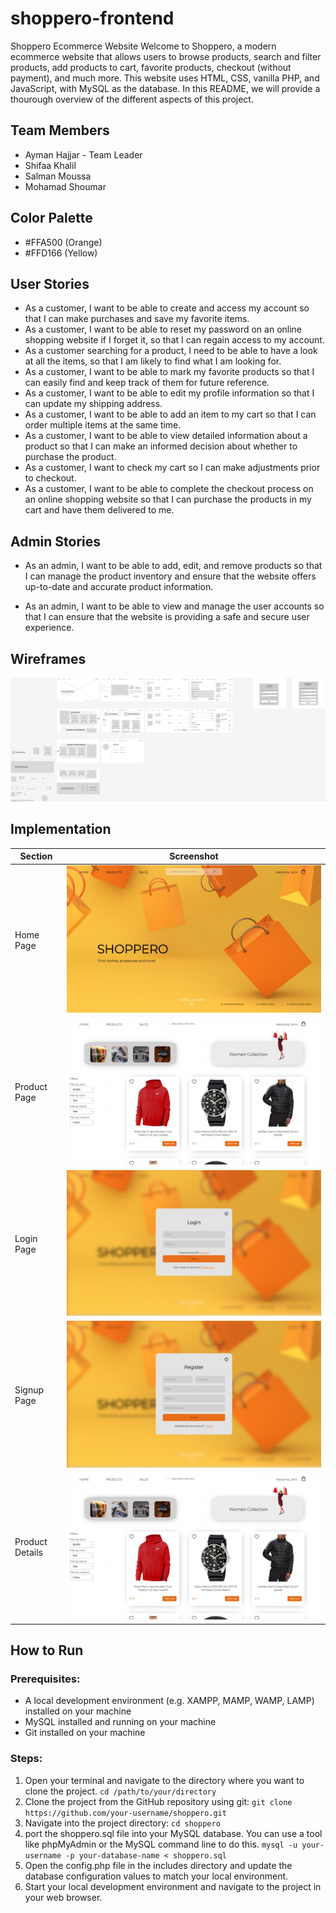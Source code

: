# shoppero-frontend

Shoppero Ecommerce Website
Welcome to Shoppero, a modern ecommerce website that allows users to browse products, search and filter products, add products to cart, favorite products, checkout (without payment), and much more. This website uses HTML, CSS, vanilla PHP, and JavaScript, with MySQL as the database. In this README, we will provide a thourough overview of the different aspects of this project.

## Team Members

- Ayman Hajjar - Team Leader
- Shifaa Khalil
- Salman Moussa
- Mohamad Shoumar

## Color Palette

- #FFA500 (Orange)
- #FFD166 (Yellow)

## User Stories

- As a customer, I want to be able to create and access my account so that I can make purchases and save my favorite items.
- As a customer, I want to be able to reset my password on an online shopping website if I forget it, so that I can regain access to my account.
- As a customer searching for a product, I need to be able to have a look at all the items, so that I am likely to find what I am looking for.
- As a customer, I want to be able to mark my favorite products so that I can easily find and keep track of them for future reference.
- As a customer, I want to be able to edit my profile information so that I can update my shipping address.
- As a customer, I want to be able to add an item to my cart so that I can order multiple items at the same time.
- As a customer, I want to be able to view detailed information about a product so that I can make an informed decision about whether to purchase the product.
- As a customer, I want to check my cart so I can make adjustments prior to checkout.
- As a customer, I want to be able to complete the checkout process on an online shopping website so that I can purchase the products in my cart and have them delivered to me.

## Admin Stories

- As an admin, I want to be able to add, edit, and remove products so that I can manage the product inventory and ensure that the website offers up-to-date and accurate product information.

- As an admin, I want to be able to view and manage the user accounts so that I can ensure that the website is providing a safe and secure user experience.

## Wireframes

![Alt text](./assets/wire-frames.png)

## Implementation

| Section         | Screenshot                                |
| --------------- | ----------------------------------------- |
| Home Page       | ![Home Page](./assets/home.png)           |
| Product Page    | ![Product Page](./assets/products.png)    |
| Login Page      | ![Login Page](./assets/login.png)         |
| Signup Page     | ![Signup Page](./assets/register.png)     |
| Product Details | ![Product Details](./assets/products.png) |

## How to Run

### Prerequisites:

- A local development environment (e.g. XAMPP, MAMP, WAMP, LAMP) installed on your machine
- MySQL installed and running on your machine
- Git installed on your machine

### Steps:

1. Open your terminal and navigate to the directory where you want to clone the project.
   `cd /path/to/your/directory`
2. Clone the project from the GitHub repository using git:
   `git clone https://github.com/your-username/shoppero.git`
3. Navigate into the project directory:
   `cd shoppero`
4. port the shoppero.sql file into your MySQL database. You can use a tool like phpMyAdmin or the MySQL command line to do this.
   `mysql -u your-username -p your-database-name < shoppero.sql`
5. Open the config.php file in the includes directory and update the database configuration values to match your local environment.
6. Start your local development environment and navigate to the project in your web browser.
